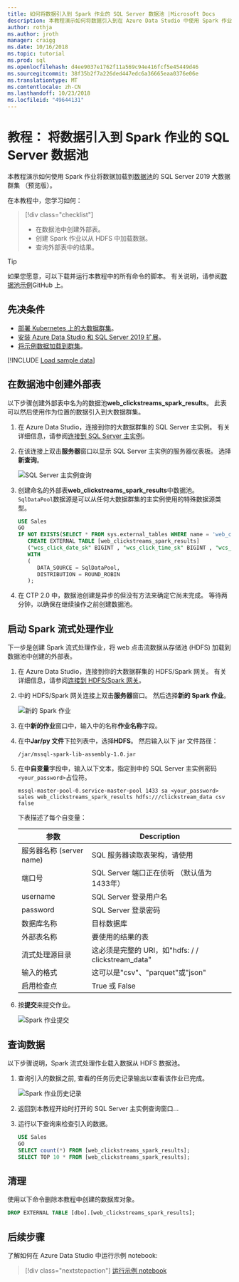 ```yaml
---
title: 如何将数据引入到 Spark 作业的 SQL Server 数据池 |Microsoft Docs
description: 本教程演示如何将数据引入到在 Azure Data Studio 中使用 Spark 作业的 SQL Server 2019 大数据群集 （预览版） 的数据池。
author: rothja
ms.author: jroth
manager: craigg
ms.date: 10/16/2018
ms.topic: tutorial
ms.prod: sql
ms.openlocfilehash: d4ee9037e1762f11a569c94e416fcf5e45449d46
ms.sourcegitcommit: 38f35b2f7a226ded447edc6a36665eaa0376e06e
ms.translationtype: MT
ms.contentlocale: zh-CN
ms.lasthandoff: 10/23/2018
ms.locfileid: "49644131"
---
```

# <a name="tutorial-ingest-data-into-a-sql-server-data-pool-with-spark-jobs"></a>教程： 将数据引入到 Spark 作业的 SQL Server 数据池

本教程演示如何使用 Spark 作业将数据加载到[数据池](concept-data-pool.md)的 SQL Server 2019 大数据群集 （预览版）。 

在本教程中，您学习如何：

> [!div class="checklist"]
> * 在数据池中创建外部表。
> * 创建 Spark 作业以从 HDFS 中加载数据。
> * 查询外部表中的结果。

> [!TIP]
> 如果您愿意，可以下载并运行本教程中的所有命令的脚本。 有关说明，请参阅[数据池示例](https://github.com/Microsoft/sql-server-samples/tree/master/samples/features/sql-big-data-cluster/data-pool)GitHub 上。

## <a id="prereqs"></a> 先决条件

* [部署 Kubernetes 上的大数据群集](deployment-guidance.md)。
* [安装 Azure Data Studio 和 SQL Server 2019 扩展](deploy-big-data-tools.md)。
* [将示例数据加载到群集](#sampledata)。

[!INCLUDE [Load sample data](../includes/big-data-cluster-load-sample-data.md)]

## <a name="create-an-external-table-in-the-data-pool"></a>在数据池中创建外部表

以下步骤创建外部表中名为的数据池**web_clickstreams_spark_results**。 此表可以然后使用作为位置的数据引入到大数据群集。

1. 在 Azure Data Studio，连接到你的大数据群集的 SQL Server 主实例。 有关详细信息，请参阅[连接到 SQL Server 主实例](deploy-big-data-tools.md#master)。

1. 在该连接上双击**服务器**窗口以显示 SQL Server 主实例的服务器仪表板。 选择**新查询**。

   ![SQL Server 主实例查询](./media/tutorial-data-pool-ingest-spark/sql-server-master-instance-query.png)

1. 创建命名的外部表**web_clickstreams_spark_results**中数据池。 `SqlDataPool`数据源是可以从任何大数据群集的主实例使用的特殊数据源类型。

   ```sql
   USE Sales
   GO
   IF NOT EXISTS(SELECT * FROM sys.external_tables WHERE name = 'web_clickstreams_spark_results')
      CREATE EXTERNAL TABLE [web_clickstreams_spark_results]
      ("wcs_click_date_sk" BIGINT , "wcs_click_time_sk" BIGINT , "wcs_sales_sk" BIGINT , "wcs_item_sk" BIGINT , "wcs_web_page_sk" BIGINT , "wcs_user_sk" BIGINT)
      WITH
      (
         DATA_SOURCE = SqlDataPool,
         DISTRIBUTION = ROUND_ROBIN
      );
   ```
  
1. 在 CTP 2.0 中，数据池创建是异步的但没有方法来确定它尚未完成。 等待两分钟，以确保在继续操作之前创建数据池。

## <a name="start-a-spark-streaming-job"></a>启动 Spark 流式处理作业

下一步是创建 Spark 流式处理作业，将 web 点击流数据从存储池 (HDFS) 加载到数据池中创建的外部表。

1. 在 Azure Data Studio，连接到你的大数据群集的 HDFS/Spark 网关。 有关详细信息，请参阅[连接到 HDFS/Spark 网关](deploy-big-data-tools.md#hdfs)。

1. 中的 HDFS/Spark 网关连接上双击**服务器**窗口。 然后选择**新的 Spark 作业**。

   ![新的 Spark 作业](media/tutorial-data-pool-ingest-spark/hdfs-new-spark-job.png)

1. 在中**新的作业**窗口中，输入中的名称**作业名称**字段。

1. 在中**Jar/py 文件**下拉列表中，选择**HDFS**。 然后输入以下 jar 文件路径：

   ```text
   /jar/mssql-spark-lib-assembly-1.0.jar
   ```

1. 在中**自变量**字段中，输入以下文本，指定到中的 SQL Server 主实例密码`<your_password>`占位符。 

   ```text
   mssql-master-pool-0.service-master-pool 1433 sa <your_password> sales web_clickstreams_spark_results hdfs:///clickstream_data csv false
   ```

   下表描述了每个自变量：

   | 参数 | Description |
   |---|---|
   | 服务器名称 (server name) | SQL 服务器读取表架构，请使用 |
   | 端口号 | SQL Server 端口正在侦听 （默认值为 1433年） |
   | username | SQL Server 登录用户名 |
   | password | SQL Server 登录密码 |
   | 数据库名称 | 目标数据库 |
   | 外部表名称 | 要使用的结果的表 |
   | 流式处理源目录 | 这必须是完整的 URI，如"hdfs: / / clickstream_data" |
   | 输入的格式 | 这可以是"csv"、"parquet"或"json" |
   | 启用检查点 | True 或 False |

1. 按**提交**来提交作业。

   ![Spark 作业提交](media/tutorial-data-pool-ingest-spark/spark-new-job-settings.png)

## <a name="query-the-data"></a>查询数据

以下步骤说明，Spark 流式处理作业载入数据从 HDFS 数据池。

1. 查询引入的数据之前, 查看的任务历史记录输出以查看该作业已完成。

   ![Spark 作业历史记录](media/tutorial-data-pool-ingest-spark/spark-task-history.png)

1. 返回到本教程开始时打开的 SQL Server 主实例查询窗口...

1. 运行以下查询来检查引入的数据。

   ```sql
   USE Sales
   GO
   SELECT count(*) FROM [web_clickstreams_spark_results];
   SELECT TOP 10 * FROM [web_clickstreams_spark_results];
   ```

## <a name="clean-up"></a>清理

使用以下命令删除本教程中创建的数据库对象。

```sql
DROP EXTERNAL TABLE [dbo].[web_clickstreams_spark_results];
```

## <a name="next-steps"></a>后续步骤

了解如何在 Azure Data Studio 中运行示例 notebook:
> [!div class="nextstepaction"]
> [运行示例 notebook](tutorial-notebook-spark.md)
